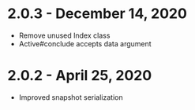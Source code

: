 # 2.0.3 - December 14, 2020
- Remove unused Index class
- Active#conclude accepts data argument

# 2.0.2 - April 25, 2020
- Improved snapshot serialization
